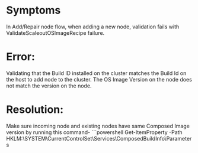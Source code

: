 # Symptoms
In Add/Repair node flow, when adding a new node, validation fails with ValidateScaleoutOSImageRecipe failure.

# Error: 
Validating that the Build ID installed on the cluster matches the Build Id on the host to add node to the cluster.
The OS Image Version on the node does not match the version on the node.

# Resolution:
Make sure incoming node and existing nodes have same Composed Image version by running this command-
    ```powershell
 Get-ItemProperty -Path HKLM:\SYSTEM\CurrentControlSet\Services\ComposedBuildInfo\Parameters
```


